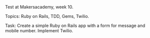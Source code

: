 Test at Makersacademy, week 10.

Topics: Ruby on Rails, TDD, Gems, Twilio. 

Task: Create a simple Ruby on Rails app with a form for message and mobile number. Implement Twilio.

